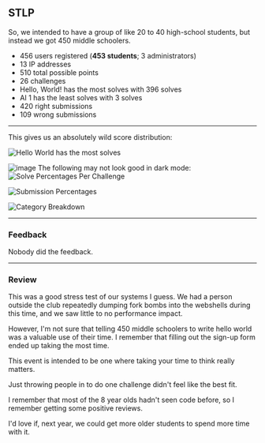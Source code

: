 ## STLP

So, we intended to have a group of like 20 to 40 high-school students, but instead we got 450 middle schoolers.

- 456 users registered (**453 students**; 3 administrators) 
- 13 IP addresses
- 510 total possible points
- 26 challenges
- Hello, World! has the most solves with 396 solves
- AI 1 has the least solves with 3 solves
- 420 right submissions
- 109 wrong submissions

---

This gives us an absolutely wild score distribution:

![Hello World has the most solves](https://github.com/user-attachments/assets/e5f50ee2-c9ad-49e9-b088-9149c0892da0)

![image](https://github.com/user-attachments/assets/88fbce3d-caa7-4578-b1b2-9cb85ab1d2a3)
The following may not look good in dark mode:
![Solve Percentages Per Challenge](https://github.com/user-attachments/assets/06b85e05-d821-4ee2-b81d-9cf4aa584224)

![Submission Percentages](https://github.com/user-attachments/assets/56bb2820-9bae-45b4-9634-6e7b2c10ee4e)

![Category Breakdown](https://github.com/user-attachments/assets/8b976a1f-2020-44fd-a3aa-852be1bf1390)

---

### Feedback

Nobody did the feedback.

---

### Review

This was a good stress test of our systems I guess. We had a person outside the club repeatedly dumping fork bombs into the webshells during this time, and we saw little to no performance impact.

However, I'm not sure that telling 450 middle schoolers to write hello world was a valuable use of their time. I remember that filling out the sign-up form ended up taking the most time.

This event is intended to be one where taking your time to think really matters.

Just throwing people in to do one challenge didn't feel like the best fit.

I remember that most of the 8 year olds hadn't seen code before, so I remember getting some positive reviews. 

I'd love if, next year, we could get more older students to spend more time with it. 
